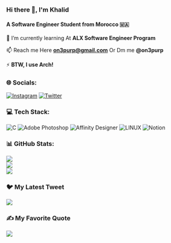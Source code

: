 ### Hi there 👋, I'm Khalid
#### A Software Engineer Student from Morocco 🇲🇦
<!--
**onepurp/onepurp** is a ✨ _special_ ✨ repository because its `README.md` (this file) appears on your GitHub profile.

Here are some ideas to get you started:

- 🔭 I’m currently working on ...
- 🌱 I’m currently learning ...
- 👯 I’m looking to collaborate on ...
- 🤔 I’m looking for help with ...
- 💬 Ask me about ...
- 📫 How to reach me: ...
- 😄 Pronouns: ...
- ⚡ Fun fact: ...
-->

🌱 I’m currently learning At **ALX Software Engineer Program**

📫 Reach me Here **on3purp@gmail.com** Or Dm me **@on3purp**

⚡ **BTW, I use Arch!**


### 🌐 Socials:
[![Instagram](https://img.shields.io/badge/Instagram-%23E4405F.svg?logo=Instagram&logoColor=white)](https://instagram.com/on3purp) [![Twitter](https://img.shields.io/badge/Twitter-%231DA1F2.svg?logo=Twitter&logoColor=white)](https://twitter.com/on3purp) 

### 💻 Tech Stack:
![C](https://img.shields.io/badge/c-%2300599C.svg?style=for-the-badge&logo=c&logoColor=white) ![Adobe Photoshop](https://img.shields.io/badge/adobephotoshop-%2331A8FF.svg?style=for-the-badge&logo=adobephotoshop&logoColor=white) ![Affinity Designer](https://img.shields.io/badge/affinitydesginer-%231B72BE.svg?style=for-the-badge&logo=affinity-designer&logoColor=white) ![LINUX](https://img.shields.io/badge/Linux-FCC624?style=for-the-badge&logo=linux&logoColor=black) ![Notion](https://img.shields.io/badge/Notion-%23000000.svg?style=for-the-badge&logo=notion&logoColor=white)
### 📊 GitHub Stats:
![](https://github-readme-stats.vercel.app/api?username=onepurp&theme=buefy&hide_border=true&include_all_commits=true&count_private=true)<br/>
![](https://github-readme-streak-stats.herokuapp.com/?user=onepurp&theme=buefy&hide_border=true)<br/>
![](https://github-readme-stats.vercel.app/api/top-langs/?username=onepurp&theme=buefy&hide_border=true&include_all_commits=true&count_private=true&layout=compact)

### 🐦 My Latest Tweet
[![](https://gtce.itsvg.in/api?username=on3purp)](https://github.com/VishwaGauravIn/github-twitter-card-embed)

### ✍️ My Favorite Quote
![](https://quotes-github-readme.vercel.app/api?quote=You+don't+try+to+build+a+wall.+You+don't+set+out+to+build+a+wall.+You+don't+say+'I'm+going+to+build+the+biggest,+baddest,+greatest+wall+that's+ever+been+built'.You+don’t+start+there.+You+say+‘I’m+gonna+lay+this+brick+as+perfectly+as+a+brick+can+be+laid,’+and+you+do+that+every+single+day,+and+soon+you+have+a+wall.&?author=Will+Smith&?type=horizontal&theme=light)
